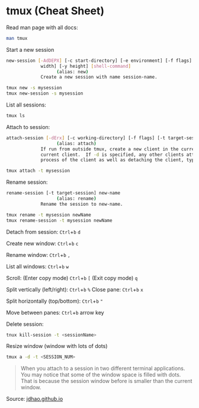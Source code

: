 # tmux (Cheat Sheet)

Read man page with all docs:

```sh
man tmux
```

Start a new session

```sh
new-session [-AdDEPX] [-c start-directory] [-e environment] [-f flags] [-F format] [-n window-name] [-s session-name] [-t group-name] [-x
             width] [-y height] [shell-command]
                   (alias: new)
             Create a new session with name session-name.
```

```sh
tmux new -s mysession
tmux new-session -s mysession
```

List all sessions:

```sh
tmux ls
```

Attach to session:

```sh
attach-session [-dErx] [-c working-directory] [-f flags] [-t target-session]
                   (alias: attach)
             If run from outside tmux, create a new client in the current terminal and attach it to target-session.  If used from inside, switch the
             current client.  If -d is specified, any other clients attached to the session are detached.  If -x is given, send SIGHUP to the parent
             process of the client as well as detaching the client, typically causing it to exit.  -f sets a comma-separated list of client flags.
```

```sh
tmux attach -t mysession
```

Rename session:

```sh
rename-session [-t target-session] new-name
                   (alias: rename)
             Rename the session to new-name.
```

```sh
tmux rename -t mysession newName
tmux rename-session -t mysession newName
```

Detach from session: `Ctrl`+`b` `d`

Create new window: `Ctrl`+`b` `c`

Rename window: `Ctrl`+`b` `,`

List all windows: `Ctrl`+`b` `w`

Scroll: (Enter copy mode) `Ctrl`+`b` `[` (Exit copy mode) `q`

Split vertically (left/right): `Ctrl`+`b` `%`
Close pane: `Ctrl`+`b` `x`

Split horizontally (top/bottom): `Ctrl`+`b` `"`

Move between panes: `Ctrl`+`b` arrow key

Delete session: 

```sh
tnux kill-session -t <sessionName>
```

Resize window (window with lots of dots)

```sh
tmux a -d -t <SESSION_NUM>
```

> When you attach to a session in two different terminal applications.
> You may notice that some of the window space is filled with dots. 
> That is because the session window before is smaller than the current window.

Source: [jdhao.github.io](https://jdhao.github.io/2018/10/23/tmux_questions_and_trouble_shooting/)
